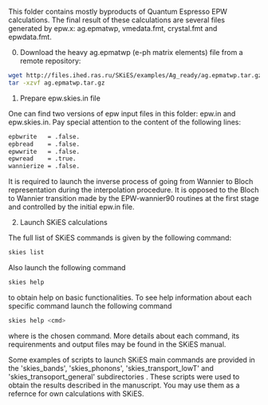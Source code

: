 This folder contains mostly byproducts of Quantum Espresso EPW calculations. The final result of these calculations
are several files generated by epw.x: ag.epmatwp, vmedata.fmt, crystal.fmt and epwdata.fmt.

0. Download the heavy ag.epmatwp (e-ph matrix elements) file from a remote repository:

```bash
wget http://files.ihed.ras.ru/SKiES/examples/Ag_ready/ag.epmatwp.tar.gz
tar -xzvf ag.epmatwp.tar.gz
```

1. Prepare epw.skies.in file

One can find two versions of epw input files in this folder: epw.in and epw.skies.in.
Pay special attention to the content of the following lines:

```bash
epbwrite   = .false.
epbread    = .false.
epwwrite   = .false.
epwread    = .true.
wannierize = .false.
```

It is required to launch the inverse process of going from Wannier to Bloch representation
during the interpolation procedure. It is opposed to the Bloch to Wannier transition
made by the EPW-wannier90 routines at the first stage and controlled by the initial epw.in file.

2. Launch SKiES calculations

The full list of SKiES commands is given by the following command:

```bash
skies list
```

Also launch the following command

```bash
skies help
```

to obtain help on basic functionalities. To see help information about each specific command
launch the following command

```bash
skies help <cmd>
```

where <cmd> is the chosen command. More details about each command, its requirenments and output
files may be found in the SKiES manual.

Some examples of scripts to launch SKiES main commands
are provided in the 'skies_bands', 'skies_phonons', 'skies_transport_lowT' and 
'skies_transoport_general' subdirectories . These scripts were used to obtain the results
described in the manuscript. You may use them as a refernce for own calculations with SKiES.
